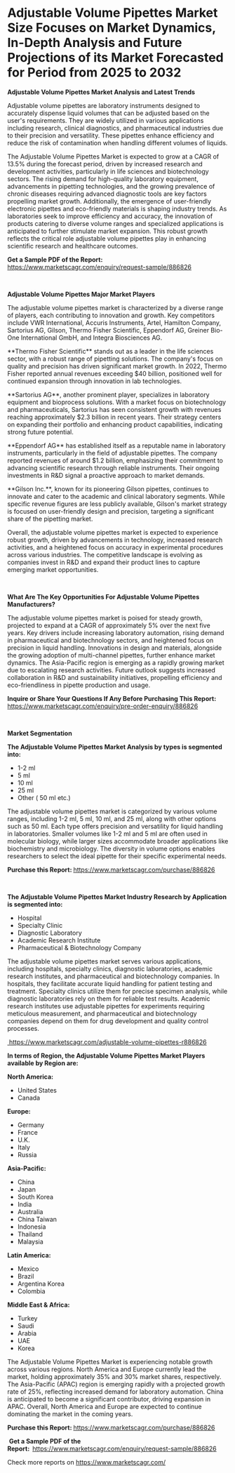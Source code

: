 <p><h1>Adjustable Volume Pipettes Market Size Focuses on Market Dynamics, In-Depth Analysis and Future Projections of its Market Forecasted for Period from 2025 to 2032</h1></p><p><strong>Adjustable Volume Pipettes Market Analysis and Latest Trends</strong></p>
<p><p>Adjustable volume pipettes are laboratory instruments designed to accurately dispense liquid volumes that can be adjusted based on the user's requirements. They are widely utilized in various applications including research, clinical diagnostics, and pharmaceutical industries due to their precision and versatility. These pipettes enhance efficiency and reduce the risk of contamination when handling different volumes of liquids.</p><p>The Adjustable Volume Pipettes Market is expected to grow at a CAGR of 13.5% during the forecast period, driven by increased research and development activities, particularly in life sciences and biotechnology sectors. The rising demand for high-quality laboratory equipment, advancements in pipetting technologies, and the growing prevalence of chronic diseases requiring advanced diagnostic tools are key factors propelling market growth. Additionally, the emergence of user-friendly electronic pipettes and eco-friendly materials is shaping industry trends. As laboratories seek to improve efficiency and accuracy, the innovation of products catering to diverse volume ranges and specialized applications is anticipated to further stimulate market expansion. This robust growth reflects the critical role adjustable volume pipettes play in enhancing scientific research and healthcare outcomes.</p></p>
<p><strong>Get a Sample PDF of the Report:&nbsp;</strong> <a href="https://www.marketscagr.com/enquiry/request-sample/886826?utm_campaign=2635&utm_medium=2&utm_source=Github&utm_content=ia&utm_term=08042025&utm_id=adjustable-volume-pipettes">https://www.marketscagr.com/enquiry/request-sample/886826</a></p>
<p>&nbsp;</p>
<p><strong>Adjustable Volume Pipettes Major Market Players</strong></p>
<p><p>The adjustable volume pipettes market is characterized by a diverse range of players, each contributing to innovation and growth. Key competitors include VWR International, Accuris Instruments, Artel, Hamilton Company, Sartorius AG, Gilson, Thermo Fisher Scientific, Eppendorf AG, Greiner Bio-One International GmbH, and Integra Biosciences AG.</p><p>**Thermo Fisher Scientific** stands out as a leader in the life sciences sector, with a robust range of pipetting solutions. The company's focus on quality and precision has driven significant market growth. In 2022, Thermo Fisher reported annual revenues exceeding $40 billion, positioned well for continued expansion through innovation in lab technologies.</p><p>**Sartorius AG**, another prominent player, specializes in laboratory equipment and bioprocess solutions. With a market focus on biotechnology and pharmaceuticals, Sartorius has seen consistent growth with revenues reaching approximately $2.3 billion in recent years. Their strategy centers on expanding their portfolio and enhancing product capabilities, indicating strong future potential.</p><p>**Eppendorf AG** has established itself as a reputable name in laboratory instruments, particularly in the field of adjustable pipettes. The company reported revenues of around $1.2 billion, emphasizing their commitment to advancing scientific research through reliable instruments. Their ongoing investments in R&D signal a proactive approach to market demands.</p><p>**Gilson Inc.**, known for its pioneering Gilson pipettes, continues to innovate and cater to the academic and clinical laboratory segments. While specific revenue figures are less publicly available, Gilson's market strategy is focused on user-friendly design and precision, targeting a significant share of the pipetting market.</p><p>Overall, the adjustable volume pipettes market is expected to experience robust growth, driven by advancements in technology, increased research activities, and a heightened focus on accuracy in experimental procedures across various industries. The competitive landscape is evolving as companies invest in R&D and expand their product lines to capture emerging market opportunities.</p></p>
<p>&nbsp;</p>
<p><strong>What Are The Key Opportunities For Adjustable Volume Pipettes Manufacturers?</strong></p>
<p><p>The adjustable volume pipettes market is poised for steady growth, projected to expand at a CAGR of approximately 5% over the next five years. Key drivers include increasing laboratory automation, rising demand in pharmaceutical and biotechnology sectors, and heightened focus on precision in liquid handling. Innovations in design and materials, alongside the growing adoption of multi-channel pipettes, further enhance market dynamics. The Asia-Pacific region is emerging as a rapidly growing market due to escalating research activities. Future outlook suggests increased collaboration in R&D and sustainability initiatives, propelling efficiency and eco-friendliness in pipette production and usage.</p></p>
<p><strong>Inquire or Share Your Questions If Any Before Purchasing This Report:</strong> <a href="https://www.marketscagr.com/enquiry/pre-order-enquiry/886826?utm_campaign=2635&utm_medium=2&utm_source=Github&utm_content=ia&utm_term=08042025&utm_id=adjustable-volume-pipettes">https://www.marketscagr.com/enquiry/pre-order-enquiry/886826</a></p>
<p>&nbsp;</p>
<p><strong>Market Segmentation</strong></p>
<p><strong>The Adjustable Volume Pipettes Market Analysis by types is segmented into:</strong></p>
<p><ul><li>1-2 ml</li><li>5 ml</li><li>10 ml</li><li>25 ml</li><li>Other ( 50 ml etc.)</li></ul></p>
<p><p>The adjustable volume pipettes market is categorized by various volume ranges, including 1-2 ml, 5 ml, 10 ml, and 25 ml, along with other options such as 50 ml. Each type offers precision and versatility for liquid handling in laboratories. Smaller volumes like 1-2 ml and 5 ml are often used in molecular biology, while larger sizes accommodate broader applications like biochemistry and microbiology. The diversity in volume options enables researchers to select the ideal pipette for their specific experimental needs.</p></p>
<p><strong>Purchase this Report:&nbsp;</strong><a href="https://www.marketscagr.com/purchase/886826?utm_campaign=2635&utm_medium=2&utm_source=Github&utm_content=ia&utm_term=08042025&utm_id=adjustable-volume-pipettes">https://www.marketscagr.com/purchase/886826</a></p>
<p>&nbsp;</p>
<p><strong>The Adjustable Volume Pipettes Market Industry Research by Application is segmented into:</strong></p>
<p><ul><li>Hospital</li><li>Specialty Clinic</li><li>Diagnostic Laboratory</li><li>Academic Research Institute</li><li>Pharmaceutical & Biotechnology Company</li></ul></p>
<p><p>The adjustable volume pipettes market serves various applications, including hospitals, specialty clinics, diagnostic laboratories, academic research institutes, and pharmaceutical and biotechnology companies. In hospitals, they facilitate accurate liquid handling for patient testing and treatment. Specialty clinics utilize them for precise specimen analysis, while diagnostic laboratories rely on them for reliable test results. Academic research institutes use adjustable pipettes for experiments requiring meticulous measurement, and pharmaceutical and biotechnology companies depend on them for drug development and quality control processes.</p></p>
<p><a href="https://www.marketscagr.com/adjustable-volume-pipettes-r886826?utm_campaign=2635&utm_medium=2&utm_source=Github&utm_content=ia&utm_term=08042025&utm_id=adjustable-volume-pipettes">&nbsp;https://www.marketscagr.com/adjustable-volume-pipettes-r886826</a></p>
<p><strong>In terms of Region, the Adjustable Volume Pipettes Market Players available by Region are:</strong></p>
<p>
    <p> <strong> North America: </strong>
        <ul>
            <li>United States</li>
            <li>Canada</li>
        </ul>
        </p> 
    <p> <strong> Europe: </strong>
        <ul>
            <li>Germany</li>
            <li>France</li>
            <li>U.K.</li>
            <li>Italy</li>
            <li>Russia</li>
        </ul>
        </p> 
    <p> <strong> Asia-Pacific: </strong>
        <ul>
            <li>China</li>
            <li>Japan</li>
            <li>South Korea</li>
            <li>India</li>
            <li>Australia</li>
            <li>China Taiwan</li>
            <li>Indonesia</li>
            <li>Thailand</li>
            <li>Malaysia</li>
        </ul>
        </p> 
    <p> <strong> Latin America: </strong>
        <ul>
            <li>Mexico</li>
            <li>Brazil</li>
            <li>Argentina Korea</li>
            <li>Colombia</li>
        </ul>
        </p> 
    <p> <strong> Middle East & Africa: </strong>
        <ul>
            <li>Turkey</li>
            <li>Saudi</li>
            <li>Arabia</li>
            <li>UAE</li>
            <li>Korea</li>
        </ul>
    </p>
    </p>
<p><p>The Adjustable Volume Pipettes Market is experiencing notable growth across various regions. North America and Europe currently lead the market, holding approximately 35% and 30% market shares, respectively. The Asia-Pacific (APAC) region is emerging rapidly with a projected growth rate of 25%, reflecting increased demand for laboratory automation. China is anticipated to become a significant contributor, driving expansion in APAC. Overall, North America and Europe are expected to continue dominating the market in the coming years.</p></p>
<p><strong>Purchase this Report: </strong><a href="https://www.marketscagr.com/purchase/886826?utm_campaign=2635&utm_medium=2&utm_source=Github&utm_content=ia&utm_term=08042025&utm_id=adjustable-volume-pipettes">https://www.marketscagr.com/purchase/886826</a></p>
<p>&nbsp;<strong>Get a Sample PDF of the Report:&nbsp;&nbsp;</strong><a href="https://www.marketscagr.com/enquiry/request-sample/886826?utm_campaign=2635&utm_medium=2&utm_source=Github&utm_content=ia&utm_term=08042025&utm_id=adjustable-volume-pipettes">https://www.marketscagr.com/enquiry/request-sample/886826</a></p>
<p><strong></strong></p>
<p>Check more reports on <a href="https://www.marketscagr.com/?utm_campaign=2635&utm_medium=2&utm_source=Github&utm_content=ia&utm_term=08042025&utm_id=adjustable-volume-pipettes">https://www.marketscagr.com/</a></p>